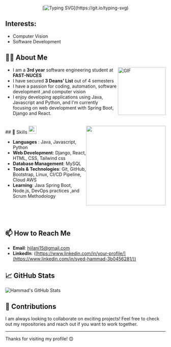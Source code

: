 <div align="center">

 [![Typing SVG](https://readme-typing-svg.herokuapp.com?font=Architects+Daughter&color=93a19f&size=30&lines=Hi+!+I+am+Hammad+Ali+Jilani....)](https://git.io/typing-svg)

</div>


## Interests:
- Computer Vision
- Software Development


## 👨‍💻 About Me
<img align="right" alt="GIF" height="150px" src="https://media.giphy.com/media/du3J3cXyzhj75IOgvA/giphy.gif" />

- I am a **3rd year** software engineering student at **FAST-NUCES**
- I have secured **3 Deans' List** out of 4 semesters
- I have a passion for coding, automation, software development ,and computer vision
- I enjoy developing applications using Java, Javascript and Python, and I'm currently focusing on web development with Spring Boot, Django and React.

<br>
## 🚀 Skills <img src = "https://media2.giphy.com/media/QssGEmpkyEOhBCb7e1/giphy.gif?cid=ecf05e47a0n3gi1bfqntqmob8g9aid1oyj2wr3ds3mg700bl&rid=giphy.gif" width = 25px> </h2>

<img align="right" src="https://github.com/Anmol-Baranwal/Cool-GIFs-For-GitHub/assets/74038190/219bcc70-f5dc-466b-9a60-29653d8e8433" align="center" width="250px" style="padding: 0; margin: 0;">

- **Languages** : Java, Javascript, Python
- **Web Development**: Django, React, HTML, CSS, Tailwind css
- **Database Management**: MySQL
- **Tools & Technologies**: Git, GitHub, Bootstrap, Linux, CI/CD Pipeline, Cloud AWS
- **Learning**: Java Spring Boot, Node.js, DevOps practices ,and Scrum Methodology 

<br><br><br>
## 📫 How to Reach Me

- **Email**: [hjilani15@gmail.com](mailto:hjilani15@gmail.com)
- **LinkedIn**: ([https://www.linkedin.com/in/your-profile/](https://www.linkedin.com/in/syed-hammad-3b0456281/))

## 📈 GitHub Stats

![Hammad's GitHub Stats](https://github-readme-stats.vercel.app/api?username=HammadJilani&show_icons=true&hide_title=true&count_private=true&theme=radical)

## 🌟 Contributions

I am always looking to collaborate on exciting projects! Feel free to check out my repositories and reach out if you want to work together.

---

Thanks for visiting my profile! 😊
